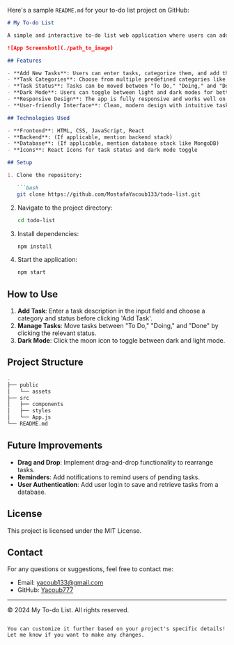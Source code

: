 Here's a sample `README.md` for your to-do list project on GitHub:

```md
# My To-do List

A simple and interactive to-do list web application where users can add, track, and categorize tasks. It allows users to manage their tasks in different categories, such as HTML, CSS, JavaScript, React, MongoDB, and more. It also includes a dark mode toggle for enhanced user experience.

![App Screenshot](./path_to_image)

## Features

- **Add New Tasks**: Users can enter tasks, categorize them, and add them to the to-do list.
- **Task Categories**: Choose from multiple predefined categories like HTML, CSS, JavaScript, React, MongoDB, etc.
- **Task Status**: Tasks can be moved between "To Do," "Doing," and "Done."
- **Dark Mode**: Users can toggle between light and dark modes for better accessibility.
- **Responsive Design**: The app is fully responsive and works well on all screen sizes.
- **User-friendly Interface**: Clean, modern design with intuitive task management.

## Technologies Used

- **Frontend**: HTML, CSS, JavaScript, React
- **Backend**: (If applicable, mention backend stack)
- **Database**: (If applicable, mention database stack like MongoDB)
- **Icons**: React Icons for task status and dark mode toggle

## Setup

1. Clone the repository:

   ```bash
   git clone https://github.com/MostafaYacoub133/todo-list.git
   ```

2. Navigate to the project directory:

   ```bash
   cd todo-list
   ```

3. Install dependencies:

   ```bash
   npm install
   ```

4. Start the application:

   ```bash
   npm start
   ```

## How to Use

1. **Add Task**: Enter a task description in the input field and choose a category and status before clicking 'Add Task'.
2. **Manage Tasks**: Move tasks between "To Do," "Doing," and "Done" by clicking the relevant status.
3. **Dark Mode**: Click the moon icon to toggle between dark and light mode.

## Project Structure

```bash
.
├── public
│   └── assets
├── src
│   ├── components
│   ├── styles
│   └── App.js
└── README.md
```

## Future Improvements

- **Drag and Drop**: Implement drag-and-drop functionality to rearrange tasks.
- **Reminders**: Add notifications to remind users of pending tasks.
- **User Authentication**: Add user login to save and retrieve tasks from a database.
  
## License

This project is licensed under the MIT License.

## Contact

For any questions or suggestions, feel free to contact me:

- Email: yacoub133@gmail.com
- GitHub: [Yacoub777](https://github.com/Yacoub777)

---

© 2024 My To-do List. All rights reserved.
```

You can customize it further based on your project's specific details! Let me know if you want to make any changes.
